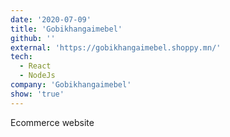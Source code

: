 ```yaml
---
date: '2020-07-09'
title: 'Gobikhangaimebel'
github: ''
external: 'https://gobikhangaimebel.shoppy.mn/'
tech:
  - React
  - NodeJs
company: 'Gobikhangaimebel'
show: 'true'
---
```


Ecommerce website
